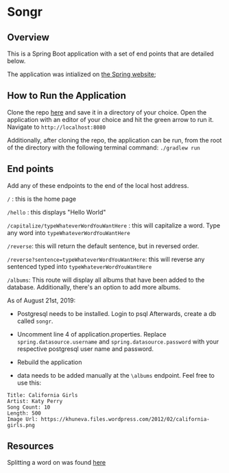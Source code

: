 # Songr

## Overview
This is a Spring Boot application with a set of end points that are detailed below.

The application was intialized on [the Spring website](https://start.spring.io/);

## How to Run the Application
Clone the repo [here](https://github.com/hotandfresh/songr) and save it in a directory of your choice.  Open the application with an editor of your choice and hit the green arrow to run it.  Navigate to ```http://localhost:8080```

Additionally, after cloning the repo, the application can be run, from the root of the directory with the following terminal command: ```./gradlew run```

## End points
Add any of these endpoints to the end of the local host address.

```/``` : this is the home page

```/hello``` : this displays "Hello World"

```/capitalize/typeWhateverWordYouWantHere``` : this will capitalize a word.  Type any word into ```typeWhateverWordYouWantHere```

```/reverse```: this will return the default sentence, but in reversed order.

```/reverse?sentence=typeWhateverWordYouWantHere```: this will reverse any sentenced typed into ```typeWhateverWordYouWantHere```

```/albums```: This route will display all albums that have been added to the database.  Additionally, there's an option to add more albums.

As of August 21st, 2019:
 - Postgresql needs to be installed.  Login to psql Afterwards, create a db called ```songr```.  
 
 - Uncomment line 4 of application.properties. Replace ```spring.datasource.username``` and ```spring.datasource.password``` with your respective postgresql user name and password. 
 
 - Rebuild the application 
 
 - data needs to be added manually at the ```\albums``` endpoint.  Feel free to use this:

```
Title: California Girls
Artist: Katy Perry
Song Count: 10
Length: 500
Image Url: https://khuneva.files.wordpress.com/2012/02/california-girls.png
```

## Resources
Splitting a word on was found [here](https://stackoverflow.com/questions/7899525/how-to-split-a-string-by-space)
